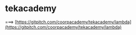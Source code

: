 # tekacademy

===> [https://gitpitch.com/coorpacademy/tekacademy/lambda](https://gitpitch.com/coorpacademy/tekacademy/lambda)

